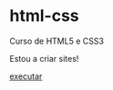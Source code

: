 # html-css
 Curso de HTML5 e CSS3

 Estou a criar sites!

 <a href="https://natammafra.github.io/html-css/desafios/d010/android.html/">executar</a>
